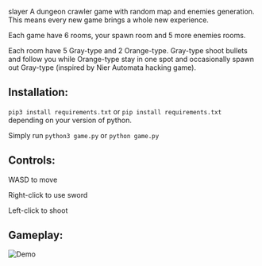slayer
A dungeon crawler game with random map and enemies generation. This means every new game brings a whole new experience.

Each game have 6 rooms, your spawn room and 5 more enemies rooms.

Each room have 5 Gray-type and 2 Orange-type. Gray-type shoot bullets and follow you while Orange-type stay in one spot and occasionally spawn out Gray-type (inspired by Nier Automata hacking game).

## Installation:
`pip3 install requirements.txt` or `pip install requirements.txt` depending on your version of python.

Simply run `python3 game.py` or `python game.py`

## Controls:
WASD to move

Right-click to use sword

Left-click to shoot

## Gameplay:
![Demo](https://media.giphy.com/media/gKNeigNVByXz04XOgL/giphy.gif)
